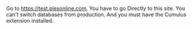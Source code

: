Go to https://test.plexonline.com, You have to go Directly to this site. You can't switch databases from production. And you must have the Cumulus extension installed. 